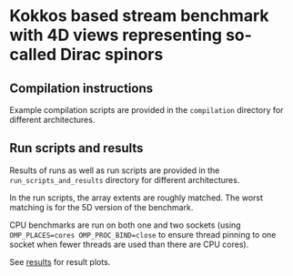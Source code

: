 # Kokkos based stream benchmark with 4D views representing so-called Dirac spinors

## Compilation instructions

Example compilation scripts are provided in the `compilation` directory for different architectures.

## Run scripts and results

Results of runs as well as run scripts are provided in the `run_scripts_and_results` directory for different architectures.

In the run scripts, the array extents are roughly matched. The worst matching is for the 5D version of the benchmark.

CPU benchmarks are run on both one and two sockets (using `OMP_PLACES=cores OMP_PROC_BIND=close` to ensure thread pinning to one socket when fewer threads are used than there are CPU cores).

See [results](run_scripts_and_results/spinor_stream_mdrange.pdf) for result plots.
